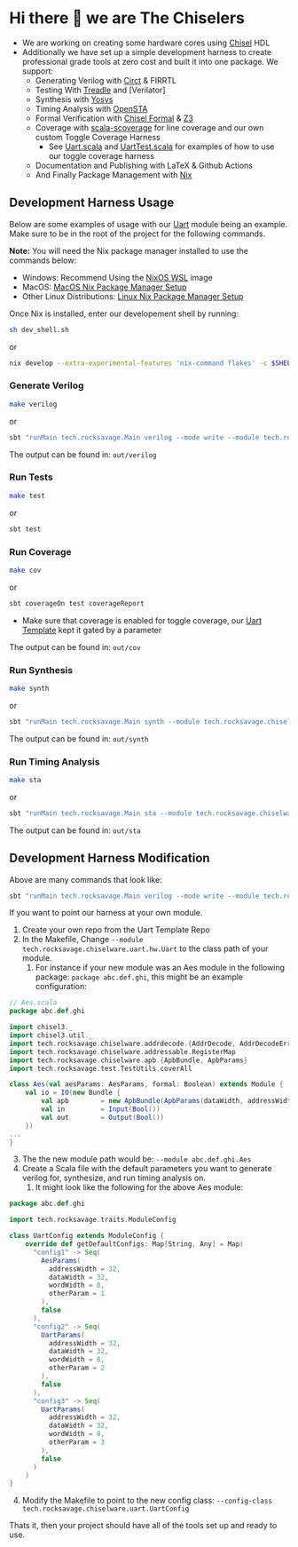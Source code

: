 # Hi there 👋 we are The Chiselers

- We are working on creating some hardware cores using [Chisel](https://www.chisel-lang.org/) HDL
- Additionally we have set up a simple development harness to create professional grade tools at zero cost and built it into one package. We support:
   - Generating Verilog with [Circt](https://circt.llvm.org/) & FIRRTL
   - Testing With [Treadle](https://github.com/chipsalliance/treadle) and [Verilator]
   - Synthesis with [Yosys](https://yosyshq.net/yosys/)
   - Timing Analysis with [OpenSTA](https://github.com/The-OpenROAD-Project/OpenSTA)
   - Formal Verification with [Chisel Formal](https://woset-workshop.github.io/PDFs/2021/a03.pdf) & [Z3](https://github.com/Z3Prover/z3)
   - Coverage with [scala-scoverage](https://github.com/scoverage/scalac-scoverage-plugin) for line coverage and our own custom Toggle Coverage Harness
      - See [Uart.scala](https://github.com/The-Chiselers/uart/blob/75516efe70c4a93c155d41343f3badf3a01ac8a0/src/main/scala/tech/rocksavage/chiselware/uart/hw/Uart.scala#L586C1-L586C31) and [UartTest.scala](https://github.com/The-Chiselers/uart/blob/75516efe70c4a93c155d41343f3badf3a01ac8a0/src/test/scala/tech/rocksavage/chiselware/uart/UartTest.scala#L407) for examples of how to use our toggle coverage harness   
   - Documentation and Publishing with LaTeX & Github Actions
   - And Finally Package Management with [Nix](https://nixos.org/)
 
## Development Harness Usage

Below are some examples of usage with our [Uart](https://github.com/The-Chiselers/uart) module being an example. Make sure to be in the root of the project for the following commands. 

**Note:** You will need the Nix package manager installed to use the commands below:

 - Windows: Recommend Using the [NixOS WSL](https://nix-community.github.io/NixOS-WSL/install.html) image
 - MacOS: [MacOS Nix Package Manager Setup](https://nixos.org/download/#nix-install-macos)
 - Other Linux Distributions: [Linux Nix Package Manager Setup](https://nixos.org/download/#nix-install-linux)

Once Nix is installed, enter our developement shell by running:
```sh
sh dev_shell.sh
```
or
```sh
nix develop --extra-experimental-features 'nix-command flakes' -c $SHELL
```

### Generate Verilog

```sh
make verilog
```
or
```sh
sbt "runMain tech.rocksavage.Main verilog --mode write --module tech.rocksavage.chiselware.uart.hw.Uart --config-class tech.rocksavage.chiselware.uart.UartConfig"
```

The output can be found in: `out/verilog`

### Run Tests

```sh
make test
```
or 
```sh
sbt test
```

### Run Coverage

```sh
make cov
```
or
```sh
sbt coverageOn test coverageReport
```
- Make sure that coverage is enabled for toggle coverage, our [Uart Template](https://github.com/The-Chiselers/uart/blob/75516efe70c4a93c155d41343f3badf3a01ac8a0/src/main/scala/tech/rocksavage/chiselware/uart/hw/Uart.scala#L586) kept it gated by a parameter

The output can be found in: `out/cov`

### Run Synthesis

```sh
make synth
```
or
```sh
sbt "runMain tech.rocksavage.Main synth --module tech.rocksavage.chiselware.uart.hw.Uart --config-class tech.rocksavage.chiselware.uart.UartConfig --techlib synth/stdcells.lib"
```

The output can be found in: `out/synth`

### Run Timing Analysis

```sh
make sta
```
or
```sh
sbt "runMain tech.rocksavage.Main sta --module tech.rocksavage.chiselware.uart.hw.Uart --config-class tech.rocksavage.chiselware.uart.UartConfig --techlib synth/stdcells.lib --clock-period 5.0"
```

The output can be found in: `out/sta`

## Development Harness Modification

Above are many commands that look like:
```sh
sbt "runMain tech.rocksavage.Main verilog --mode write --module tech.rocksavage.chiselware.uart.hw.Uart --config-class tech.rocksavage.chiselware.uart.UartConfig"
```

If you want to point our harness at your own module.
1. Create your own repo from the Uart Template Repo
2. In the Makefile, Change `--module tech.rocksavage.chiselware.uart.hw.Uart` to the class path of your module.
   1. For instance if your new module was an Aes module in the following package: `package abc.def.ghi`, this might be an example configuration:
```scala
// Aes.scala
package abc.def.ghi

import chisel3._
import chisel3.util._
import tech.rocksavage.chiselware.addrdecode.{AddrDecode, AddrDecodeError}
import tech.rocksavage.chiselware.addressable.RegisterMap
import tech.rocksavage.chiselware.apb.{ApbBundle, ApbParams}
import tech.rocksavage.test.TestUtils.coverAll

class Aes(val aesParams: AesParams, formal: Boolean) extends Module {
    val io = IO(new Bundle {
        val apb        = new ApbBundle(ApbParams(dataWidth, addressWidth))
        val in         = Input(Bool())
        val out        = Output(Bool())
    })
...
}
```
   3. The the new module path would be: `--module abc.def.ghi.Aes`
3. Create a Scala file with the default parameters you want to generate verilog for, synthesize, and run timing analysis on.
   1. It might look like the following for the above Aes module:
```scala
package abc.def.ghi

import tech.rocksavage.traits.ModuleConfig

class UartConfig extends ModuleConfig {
    override def getDefaultConfigs: Map[String, Any] = Map(
      "config1" -> Seq(
        AesParams(
          addressWidth = 32,
          dataWidth = 32,
          wordWidth = 8,
          otherParam = 1
        ),
        false
      ),
      "config2" -> Seq(
        UartParams(
          addressWidth = 32,
          dataWidth = 32,
          wordWidth = 8,
          otherParam = 2
        ),
        false
      ),
      "config3" -> Seq(
        UartParams(
          addressWidth = 32,
          dataWidth = 32,
          wordWidth = 8,
          otherParam = 3
        ),
        false
      )
    )
}
```
4. Modify the Makefile to point to the new config class: `--config-class tech.rocksavage.chiselware.uart.UartConfig`

Thats it, then your project should have all of the tools set up and ready to use.
